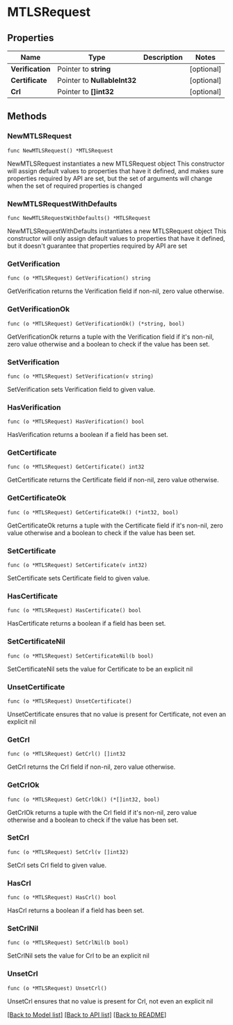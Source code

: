 # MTLSRequest

## Properties

Name | Type | Description | Notes
------------ | ------------- | ------------- | -------------
**Verification** | Pointer to **string** |  | [optional] 
**Certificate** | Pointer to **NullableInt32** |  | [optional] 
**Crl** | Pointer to **[]int32** |  | [optional] 

## Methods

### NewMTLSRequest

`func NewMTLSRequest() *MTLSRequest`

NewMTLSRequest instantiates a new MTLSRequest object
This constructor will assign default values to properties that have it defined,
and makes sure properties required by API are set, but the set of arguments
will change when the set of required properties is changed

### NewMTLSRequestWithDefaults

`func NewMTLSRequestWithDefaults() *MTLSRequest`

NewMTLSRequestWithDefaults instantiates a new MTLSRequest object
This constructor will only assign default values to properties that have it defined,
but it doesn't guarantee that properties required by API are set

### GetVerification

`func (o *MTLSRequest) GetVerification() string`

GetVerification returns the Verification field if non-nil, zero value otherwise.

### GetVerificationOk

`func (o *MTLSRequest) GetVerificationOk() (*string, bool)`

GetVerificationOk returns a tuple with the Verification field if it's non-nil, zero value otherwise
and a boolean to check if the value has been set.

### SetVerification

`func (o *MTLSRequest) SetVerification(v string)`

SetVerification sets Verification field to given value.

### HasVerification

`func (o *MTLSRequest) HasVerification() bool`

HasVerification returns a boolean if a field has been set.

### GetCertificate

`func (o *MTLSRequest) GetCertificate() int32`

GetCertificate returns the Certificate field if non-nil, zero value otherwise.

### GetCertificateOk

`func (o *MTLSRequest) GetCertificateOk() (*int32, bool)`

GetCertificateOk returns a tuple with the Certificate field if it's non-nil, zero value otherwise
and a boolean to check if the value has been set.

### SetCertificate

`func (o *MTLSRequest) SetCertificate(v int32)`

SetCertificate sets Certificate field to given value.

### HasCertificate

`func (o *MTLSRequest) HasCertificate() bool`

HasCertificate returns a boolean if a field has been set.

### SetCertificateNil

`func (o *MTLSRequest) SetCertificateNil(b bool)`

 SetCertificateNil sets the value for Certificate to be an explicit nil

### UnsetCertificate
`func (o *MTLSRequest) UnsetCertificate()`

UnsetCertificate ensures that no value is present for Certificate, not even an explicit nil
### GetCrl

`func (o *MTLSRequest) GetCrl() []int32`

GetCrl returns the Crl field if non-nil, zero value otherwise.

### GetCrlOk

`func (o *MTLSRequest) GetCrlOk() (*[]int32, bool)`

GetCrlOk returns a tuple with the Crl field if it's non-nil, zero value otherwise
and a boolean to check if the value has been set.

### SetCrl

`func (o *MTLSRequest) SetCrl(v []int32)`

SetCrl sets Crl field to given value.

### HasCrl

`func (o *MTLSRequest) HasCrl() bool`

HasCrl returns a boolean if a field has been set.

### SetCrlNil

`func (o *MTLSRequest) SetCrlNil(b bool)`

 SetCrlNil sets the value for Crl to be an explicit nil

### UnsetCrl
`func (o *MTLSRequest) UnsetCrl()`

UnsetCrl ensures that no value is present for Crl, not even an explicit nil

[[Back to Model list]](../README.md#documentation-for-models) [[Back to API list]](../README.md#documentation-for-api-endpoints) [[Back to README]](../README.md)


